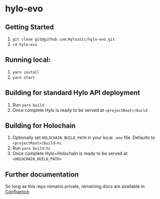 # hylo-evo

## Getting Started

1. `git clone git@github.com:Hylozoic/hylo-evo.git`
2. `cd hylo-evo`

## Running local:

1. `yarn install`
2. `yarn start`

## Building for standard Hylo API deployment

1. Run `yarn build`
2. Once complete Hylo is ready to be served at `<projectRoot>/build`

## Building for Holochain

1. Optionally set `HOLOCHAIN_BUILD_PATH` in your local `.env` file. Defaults to `<projectRoot>/build-hc`
2. Run `yarn build:hc`
3. Once complete Hylo+Holochain is ready to be served at `<HOLOCHAIN_BUILD_PATH>`

## Further documentation

So long as this repo remains private, remaining docs are available in [Confluence](https://hylozoic.atlassian.net/wiki/spaces/DEV/pages/87195649/Web+Client).
